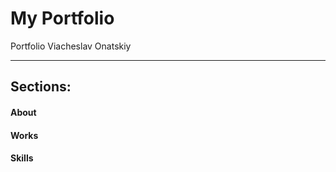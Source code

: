 # My Portfolio

Portfolio Viacheslav Onatskiy

---

## Sections:

#### About

#### Works

#### Skills
